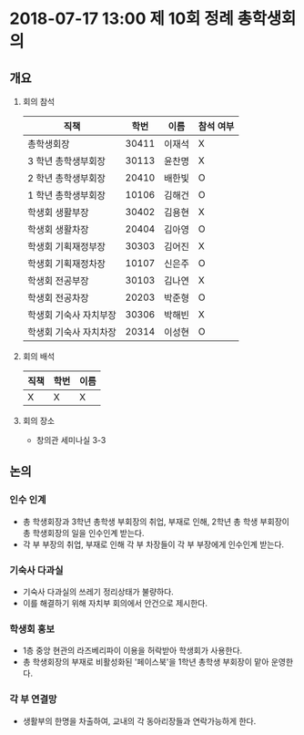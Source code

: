 # 2018-07-17 13:00 제 10회 정례 총학생회의

## 개요

1.  회의 참석

    | 직책                   | 학번  | 이름   | 참석 여부 |
    | ---------------------- | ----- | ------ | --------- |
    | 총학생회장             | 30411 | 이재석 | X         |
    | 3 학년 총학생부회장    | 30113 | 윤찬명 | X         |
    | 2 학년 총학생부회장    | 20410 | 배한빛 | O         |
    | 1 학년 총학생부회장    | 10106 | 김해건 | O         |
    | 학생회 생활부장        | 30402 | 김용현 | X         |
    | 학생회 생활차장        | 20404 | 김아영 | O         |
    | 학생회 기획재정부장    | 30303 | 김어진 | X         |
    | 학생회 기획재정차장    | 10107 | 신은주 | O         |
    | 학생회 전공부장        | 30103 | 김나연 | X         |
    | 학생회 전공차장        | 20203 | 박준형 | O         |
    | 학생회 기숙사 자치부장 | 30306 | 박해빈 | X         |
    | 학생회 기숙사 자치차장 | 20314 | 이성현 | O         |

2.  회의 배석

    | 직책 | 학번 | 이름 |
    | ---- | ---- | ---- |
    | X    |X     |X    |

3.  회의 장소
    * 창의관 세미나실 3-3

## 논의
### 인수 인계
- 총 학생회장과 3학년 총학생 부회장의 취업, 부재로 인해, 2학년 총 학생 부회장이 총 학생회장의 일을 인수인계 받는다.
- 각 부 부장의 취업, 부재로 인해 각 부 차장들이 각 부 부장에게 인수인계 받는다.

### 기숙사 다과실
- 기숙사 다과실의 쓰레기 정리상태가 불량하다.
- 이를 해결하기 위해 자치부 회의에서 안건으로 제시한다.

### 학생회 홍보
- 1층 중앙 현관의 라즈베리파이 이용을 허락받아 학생회가 사용한다.
- 총 학생회장의 부재로 비활성화된 '페이스북'을 1학년 총학생 부회장이 맡아 운영한다.

### 각 부 연결망
- 생활부의 한명을 차출하여, 교내의 각 동아리장들과 연락가능하게 한다.